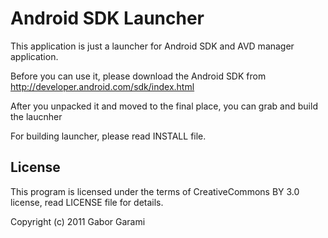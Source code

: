 Android SDK Launcher
====================

This application is just a launcher for Android SDK and AVD manager application.

Before you can use it, please download the Android SDK from http://developer.android.com/sdk/index.html

After you unpacked it and moved to the final place, you can grab and build the laucnher

For building launcher, please read INSTALL file.

License
-------

This program is licensed under the terms of CreativeCommons BY 3.0 license, read LICENSE file for details.

Copyright (c) 2011 Gabor Garami
